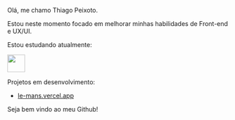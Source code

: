 Olá, me chamo Thiago Peixoto.

Estou neste momento focado em melhorar minhas habilidades de Front-end e UX/UI.

Estou estudando atualmente:

<img src="https://cdn.jsdelivr.net/gh/devicons/devicon/icons/nodejs/nodejs-original.svg" width="40px" height="40px" />
          
 
Projetos em desenvolvimento:
  - <a href="le-mans.vercel.app">le-mans.vercel.app</a>
 
Seja bem vindo ao meu Github!
